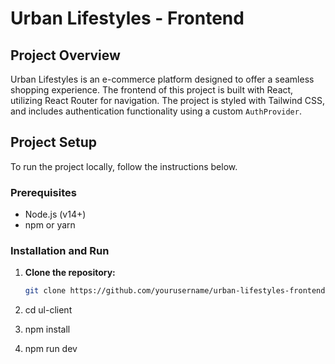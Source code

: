 # Urban Lifestyles - Frontend

## Project Overview

Urban Lifestyles is an e-commerce platform designed to offer a seamless shopping experience. The frontend of this project is built with React, utilizing React Router for navigation. The project is styled with Tailwind CSS, and includes authentication functionality using a custom `AuthProvider`.

## Project Setup

To run the project locally, follow the instructions below.

### Prerequisites

- Node.js (v14+)
- npm or yarn

### Installation and Run

1. **Clone the repository:**

   ```bash
   git clone https://github.com/yourusername/urban-lifestyles-frontend.git

2. cd ul-client

3. npm install

4. npm run dev

